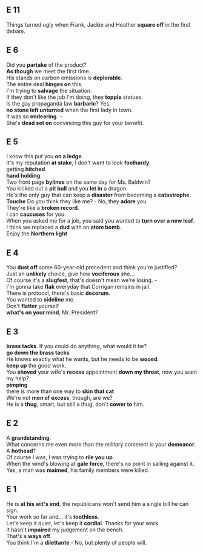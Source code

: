 
## E 11 
Things turned ugly when Frank, Jackie and Heather **square off** in the first debate.  

## E 6 
Did you **partake** of the product?  
**As though** we meet the first time.  
His stands on carbon emissions is **deplorable**.  
The entire deal **hinges on** this.  
I'm trying to **salvage** the situation.  
If they don't like the job I'm doing, they **topple** statues.  
Is the gay propaganda law **barbaric**? Yes.  
**no stone left unturned** when the first lady in town.  
It was so **endearing**. -  
She's **dead set on** convincing this guy for your benefit.  


## E 5 
I know this put you **on a ledge**.  
It's my reputation **at stake**, I don't want to look **foolhardy**.  
getting **hitched**.  
**hand holding**  
Two front page **bylines** on the same day for Ms. Baldwin?  
You kicked out a **pit bull** and you **let in** a dragon.  
He's the only guy that can keep a **disaster** from becoming a **catastrophe**.  
**Touche**
Do you think they like me? - No, they **adore** you.  
They're like a **broken record**.  
I can **caucuses** for you.  
When you asked me for a job, you said you wanted to **turn over a new leaf**.  
I think we replaced a **dud** with an **atom bomb**.  
Enjoy the **Northern light**  


## E 4  
You **dust off** some 60-year-old precedent and think you're justified?   
Just an **unlikely** choice, give how **vociferous** she...  
Of course it's a **slugfest**, that's doesn't mean we're losing. -  
I'm gonna take **flak** everyday that Corrigan remains in jail.  
There is protocol, there's basic **decorum**.  
You wanted to **sideline** me.  
Don't **flatter** yourself  
**what's on your mind**, Mr. President? 

## E 3  
**brass tacks**. If you could do anything, what would it be?  
**go down the brass tacks**  
He knows exactly what he wants, but he needs to be **wooed**.  
**keep up** the good work.  
You **shoved** your wife's **recess** appointment **down my throat**, now you want my help?  
**pimping**  
there is more than one way to **skin that cat**  
We're not **men of excess**, though, are we?  
He is a **thug**, smart, but still a thug, don't **cower to** him.  

## E 2 

A **grandstanding**.  
What concerns me even more than the military comment is your **demeanor**.  
A **hothead**?  
Of course I was, I was trying to **rile you up**.  
When the wind's blowing at **gale force**, there's no point in sailing against it.  
Yes, a man was **maimed**, his family members were killed.  

## E 1 
He is **at his wit's end**, the republicans won't send him a single bill he can sign.  
Your work so far and... it's **toothless**.  
Let's keep it quiet, let's keep it **cordial**. Thanks for your work.  
It hasn't **impaired** my judgement on the bench.  
That's a **ways off**.  
You think I'm a **dilettante** - No, but plenty of people will.  
